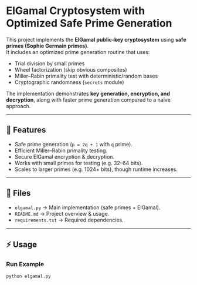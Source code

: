 # ElGamal Cryptosystem with Optimized Safe Prime Generation

This project implements the **ElGamal public-key cryptosystem** using **safe primes (Sophie Germain primes)**.  
It includes an optimized prime generation routine that uses:
- Trial division by small primes
- Wheel factorization (skip obvious composites)
- Miller–Rabin primality test with deterministic/random bases
- Cryptographic randomness (`secrets` module)

The implementation demonstrates **key generation, encryption, and decryption**, along with faster prime generation compared to a naïve approach.

---

## 🚀 Features
- Safe prime generation (`p = 2q + 1` with `q` prime).
- Efficient Miller–Rabin primality testing.
- Secure ElGamal encryption & decryption.
- Works with small primes for testing (e.g. 32–64 bits).
- Scales to larger primes (e.g. 1024+ bits), though runtime increases.

---

## 📂 Files
- `elgamal.py` → Main implementation (safe primes + ElGamal).
- `README.md` → Project overview & usage.
- `requirements.txt` → Required dependencies.

---

## ⚡ Usage
### Run Example
```bash
python elgamal.py
